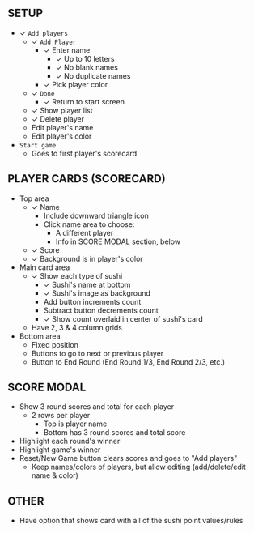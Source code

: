 ## SETUP

- ✓ `Add players`
    - ✓ `Add Player`
        - ✓ Enter name
            - ✓ Up to 10 letters
            - ✓ No blank names
            - ✓ No duplicate names
        - ✓ Pick player color
    - ✓ `Done`
        - ✓ Return to start screen
    - ✓ Show player list
    - ✓ Delete player
    - Edit player's name
    - Edit player's color
- `Start game`
    - Goes to first player's scorecard

## PLAYER CARDS (SCORECARD)

- Top area
    - ✓ Name
        - Include downward triangle icon
        - Click name area to choose:
            - A different player
            - Info in SCORE MODAL section, below
    - ✓ Score
    - ✓ Background is in player's color
- Main card area
    - ✓ Show each type of sushi
        - ✓ Sushi's name at bottom
        - ✓ Sushi's image as background
        - Add button increments count
        - Subtract button decrements count
        - ✓ Show count overlaid in center of sushi's card
    - Have 2, 3 & 4 column grids
- Bottom area
    - Fixed position
    - Buttons to go to next or previous player
    - Button to End Round (End Round 1/3, End Round 2/3, etc.)

## SCORE MODAL

- Show 3 round scores and total for each player
    - 2 rows per player
        - Top is player name
        - Bottom has 3 round scores and total score
- Highlight each round's winner
- Highlight game's winner
- Reset/New Game button clears scores and goes to "Add players"
    - Keep names/colors of players, but allow editing (add/delete/edit name & color)

## OTHER

- Have option that shows card with all of the sushi point values/rules